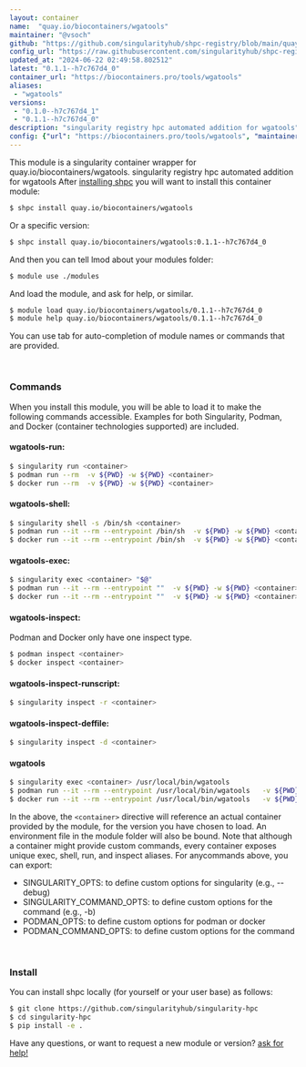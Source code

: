 ```yaml
---
layout: container
name:  "quay.io/biocontainers/wgatools"
maintainer: "@vsoch"
github: "https://github.com/singularityhub/shpc-registry/blob/main/quay.io/biocontainers/wgatools/container.yaml"
config_url: "https://raw.githubusercontent.com/singularityhub/shpc-registry/main/quay.io/biocontainers/wgatools/container.yaml"
updated_at: "2024-06-22 02:49:58.802512"
latest: "0.1.1--h7c767d4_0"
container_url: "https://biocontainers.pro/tools/wgatools"
aliases:
 - "wgatools"
versions:
 - "0.1.0--h7c767d4_1"
 - "0.1.1--h7c767d4_0"
description: "singularity registry hpc automated addition for wgatools"
config: {"url": "https://biocontainers.pro/tools/wgatools", "maintainer": "@vsoch", "description": "singularity registry hpc automated addition for wgatools", "latest": {"0.1.1--h7c767d4_0": "sha256:262cc07f7d99ec72f7ac5e473afb17537de0e110f561e79662041e1422762d5f"}, "tags": {"0.1.0--h7c767d4_1": "sha256:d7eab7965f7ca4fe8c25f98b6382ab87abce14ac42eebc72d184150244a5cabb", "0.1.1--h7c767d4_0": "sha256:262cc07f7d99ec72f7ac5e473afb17537de0e110f561e79662041e1422762d5f"}, "docker": "quay.io/biocontainers/wgatools", "aliases": {"wgatools": "/usr/local/bin/wgatools"}}
---
```


This module is a singularity container wrapper for quay.io/biocontainers/wgatools.
singularity registry hpc automated addition for wgatools
After [installing shpc](#install) you will want to install this container module:


```bash
$ shpc install quay.io/biocontainers/wgatools
```

Or a specific version:

```bash
$ shpc install quay.io/biocontainers/wgatools:0.1.1--h7c767d4_0
```

And then you can tell lmod about your modules folder:

```bash
$ module use ./modules
```

And load the module, and ask for help, or similar.

```bash
$ module load quay.io/biocontainers/wgatools/0.1.1--h7c767d4_0
$ module help quay.io/biocontainers/wgatools/0.1.1--h7c767d4_0
```

You can use tab for auto-completion of module names or commands that are provided.

<br>

### Commands

When you install this module, you will be able to load it to make the following commands accessible.
Examples for both Singularity, Podman, and Docker (container technologies supported) are included.

#### wgatools-run:

```bash
$ singularity run <container>
$ podman run --rm  -v ${PWD} -w ${PWD} <container>
$ docker run --rm  -v ${PWD} -w ${PWD} <container>
```

#### wgatools-shell:

```bash
$ singularity shell -s /bin/sh <container>
$ podman run --it --rm --entrypoint /bin/sh  -v ${PWD} -w ${PWD} <container>
$ docker run --it --rm --entrypoint /bin/sh  -v ${PWD} -w ${PWD} <container>
```

#### wgatools-exec:

```bash
$ singularity exec <container> "$@"
$ podman run --it --rm --entrypoint ""  -v ${PWD} -w ${PWD} <container> "$@"
$ docker run --it --rm --entrypoint ""  -v ${PWD} -w ${PWD} <container> "$@"
```

#### wgatools-inspect:

Podman and Docker only have one inspect type.

```bash
$ podman inspect <container>
$ docker inspect <container>
```

#### wgatools-inspect-runscript:

```bash
$ singularity inspect -r <container>
```

#### wgatools-inspect-deffile:

```bash
$ singularity inspect -d <container>
```


#### wgatools

```bash
$ singularity exec <container> /usr/local/bin/wgatools
$ podman run --it --rm --entrypoint /usr/local/bin/wgatools   -v ${PWD} -w ${PWD} <container> -c " $@"
$ docker run --it --rm --entrypoint /usr/local/bin/wgatools   -v ${PWD} -w ${PWD} <container> -c " $@"
```



In the above, the `<container>` directive will reference an actual container provided
by the module, for the version you have chosen to load. An environment file in the
module folder will also be bound. Note that although a container
might provide custom commands, every container exposes unique exec, shell, run, and
inspect aliases. For anycommands above, you can export:

 - SINGULARITY_OPTS: to define custom options for singularity (e.g., --debug)
 - SINGULARITY_COMMAND_OPTS: to define custom options for the command (e.g., -b)
 - PODMAN_OPTS: to define custom options for podman or docker
 - PODMAN_COMMAND_OPTS: to define custom options for the command

<br>

### Install

You can install shpc locally (for yourself or your user base) as follows:

```bash
$ git clone https://github.com/singularityhub/singularity-hpc
$ cd singularity-hpc
$ pip install -e .
```

Have any questions, or want to request a new module or version? [ask for help!](https://github.com/singularityhub/singularity-hpc/issues)
